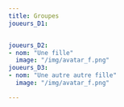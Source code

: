 ```yaml
---
title: Groupes
joueurs_D1:


joueurs_D2:
- nom: "Une fille"
  image: "/img/avatar_f.png"
joueurs_D3:
- nom: "Une autre autre fille"
  image: "/img/avatar_f.png"

---
```

